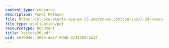 ```yaml
---
content_type: resource
description: Panel Methods
file: https://ol-ocw-studio-app-qa.s3.amazonaws.com/courses/2-24-ocean-wave-interaction-with-ships-and-offshore-energy-systems-13-022-spring-2002/6e7094dc268ba6e788dbe731303c3a12_lecture20.pdf
file_type: application/pdf
resourcetype: Document
title: lecture20.pdf
uid: 6e7094dc-268b-a6e7-88db-e731303c3a12
---
```

